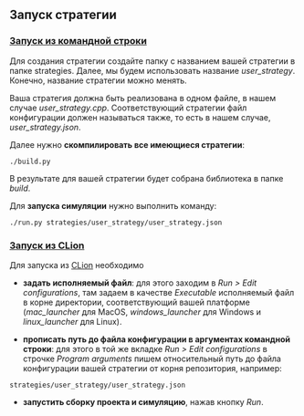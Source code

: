 ## Запуск стратегии

### [Запуск из командной строки](#command_line)

Для создания стратегии создайте папку с названием вашей стратегии в папке strategies. Далее, мы будем использовать название *user_strategy*. Конечно, название стратегии можно менять.

Ваша стратегия должна быть реализована в одном файле, в нашем случае *user_strategy.cpp*. Соответствующий стратегии файл конфигурации должен называться также, то есть в нашем случае, *user_strategy.json*.

Далее нужно **скомпилировать все имеющиеся стратегии**:
```
./build.py
```

В результате для вашей стратегии будет собрана библиотека в папке *build*.

Для **запуска симуляции** нужно выполнить команду:
```
./run.py strategies/user_strategy/user_strategy.json
```

### [Запуск из CLion](#clion)
Для запуска из [CLion](https://www.jetbrains.com/clion/download/) необходимо
- **задать исполняемый файл**:
для этого заходим в *Run > Edit configurations*, там задаем в качестве *Executable* исполняемый файл в корне директории, соответствующий вашей платформе (*mac_launcher* для MacOS, *windows_launcher* для Windows и *linux_launcher* для Linux).

- **прописать путь до файла конфигурации в аргументах командной строки**:
для этого в той же вкладке *Run > Edit configurations* в строчке *Program arguments* пишем относительный путь до файла конфигурации вашей стратегии от корня репозитория, например:
```
strategies/user_strategy/user_strategy.json
```
- **запустить сборку проекта и симуляцию**, нажав кнопку *Run*.
